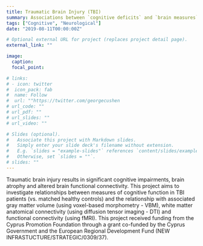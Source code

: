 ```yaml
---
title: Traumatic Brain Injury (TBI)
summary: Associations between `cognitive deficits` and `brain measures` in `TBI patients`.
tags: ["Cognitive", "Neurological"]
date: "2019-08-11T00:00:00Z"

# Optional external URL for project (replaces project detail page).
external_link: ""

image:
  caption: 
  focal_point: 

# links:
# - icon: twitter
#  icon_pack: fab
#  name: Follow
#  url: ""https://twitter.com/georgecushen
# url_code: ""
# url_pdf: ""
# url_slides: ""
# url_video: ""

# Slides (optional).
#   Associate this project with Markdown slides.
#   Simply enter your slide deck's filename without extension.
#   E.g. `slides = "example-slides"` references `content/slides/example-slides.md`.
#   Otherwise, set `slides = ""`.
# slides: ""
---
```


Traumatic brain injury results in significant cognitive impairments, brain atrophy and altered brain functional connectivity. This project aims to investigate relationships between measures of cognitive function in TBI patients (vs. matched healthy controls) and the relationship with associated gray matter volume (using voxel-based morphometry - VBM), white matter anatomical connectivity (using diffusion tensor imaging - DTI) and functional connectivity (using fMRI).
This project received funding from the Cyprus Promotion Foundation through a grant co-funded by the Cyprus Government and the European Regional Development Fund (NEW INFRASTUCTURE/STRATEGIC/0309/37).